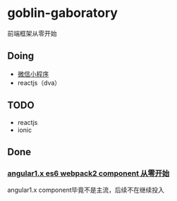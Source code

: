 # goblin-gaboratory
前端框架从零开始

## Doing
- [微信小程序](https://github.com/gtUserName/goblin-gaboratory/issues/5)
- reactjs（dva）

## TODO
- reactjs
- ionic

## Done
### [angular1.x es6 webpack2 component 从零开始](https://github.com/gtUserName/goblin-gaboratory/issues/4)
angular1.x component毕竟不是主流，后续不在继续投入
